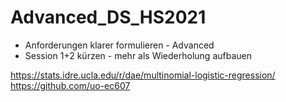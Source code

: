 # Advanced_DS_HS2021

- Anforderungen klarer formulieren - Advanced 
- Session 1+2 kürzen - mehr als Wiederholung aufbauen
 

 https://stats.idre.ucla.edu/r/dae/multinomial-logistic-regression/
 https://github.com/uo-ec607
 